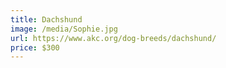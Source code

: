 ```yaml
---
title: Dachshund
image: /media/Sophie.jpg
url: https://www.akc.org/dog-breeds/dachshund/
price: $300
---
```

